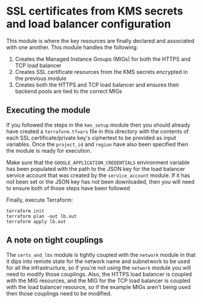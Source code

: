 # SSL certificates from KMS secrets and load balancer configuration

This module is where the key resources are finally declared and associated with
one another. This module handles the following:

1. Creates the Managed Instance Groups (MIGs) for both the HTTPS and TCP load balancer
2. Creates SSL certificate resources from the KMS secrets encrypted in the previous module
3. Creates both the HTTPS and TCP load balancer and ensures their backend pools are tied to the correct MIGs

## Executing the module

If you followed the steps in the `kms_setup` module then you should already
have created a `terraform.tfvars` file in this directory with the contents
of each SSL certificate/private key's ciphertext to be provided as input
variables. Once the `project_id` and `region` have also been specified then
the module is ready for execution.

Make sure that the `GOOGLE_APPLICATION_CREDENTIALS` environment variable has
been populated with the path to the JSON key for the load balancer service
account that was created by the `service_account` module. If it has not been set or the
JSON key has not been downloaded, then you will need to ensure both of those
steps have been followed

Finally, execute Terraform:

    terraform init
    terraform plan -out lb.out
    terraform apply lb.out

## A note on tight couplings

The `certs_and_lbs` module is tightly coupled with the `network` module in that
it dips into remote state for the network name and subnetwork to be used for
all the infrastructure, so if you're not using the `network` module you will
need to modify those couplings. Also, the HTTPS load balancer is coupled with
the MIG resources, and the MIG for the TCP load balancer is coupled with the
load balancer resource, so if the example MIGs aren't being used then those
couplings need to be modified.

